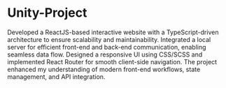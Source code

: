 # Unity-Project
Developed a ReactJS-based interactive website with a TypeScript-driven architecture to ensure scalability and maintainability. Integrated a local server for efficient front-end and back-end communication, enabling seamless data flow. Designed a responsive UI using CSS/SCSS and implemented React Router for smooth client-side navigation. The project enhanced my understanding of modern front-end workflows, state management, and API integration.
